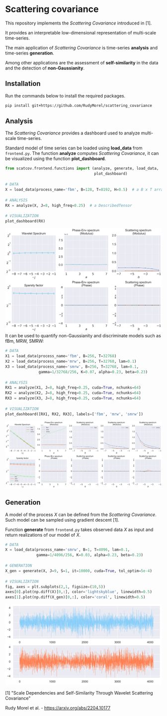 # Scattering covariance

This repository implements the *Scattering Covariance* introduced in [1].

It provides an interpretable low-dimensional representation of multi-scale time-series.

The main application of *Scattering Covariance* is time-series **analysis** and time-series **generation**.

Among other applications are the assessment of **self-similarity** in the data and the detection of **non-Gaussianity**.

## Installation

Run the commands below to install the required packages.

```bash
pip install git+https://github.com/RudyMorel/scattering_covariance
```

## Analysis

The *Scattering Covariance* provides a dashboard used to analyze multi-scale time-series.

Standard model of time series can be loaded using **load_data** from `frontend.py`. The function **analyze** computes *Scattering Covariance*, it can be visualized using the function **plot_dashboard**.

```python
from scatcov.frontend.functions import (analyze, generate, load_data,
                                        plot_dashboard)

# DATA
X = load_data(process_name='fbm', B=128, T=8192, H=0.5)  # a B x T array

# ANALYSIS
RX = analyze(X, J=8, high_freq=0.25)  # a DescribedTensor

# VISUALIZATION
plot_dashboard(RX)
```

![alt text](illustration/fbm_dashboard.png "Reconstructions from Categorical VAE")It can be used to quantify non-Gaussianity and discriminate models such as fBm, MRW, SMRW:

```python
# DATA
X1 = load_data(process_name='fbm', B=256, T=32768)
X2 = load_data(process_name='mrw', B=256, T=32768, lam=0.1)
X3 = load_data(process_name='smrw', B=256, T=32768, lam=0.1,
               gamma=1/32768/256, K=0.07, alpha=0.23, beta=0.23)

# ANALYSIS
RX1 = analyze(X1, J=8, high_freq=0.25, cuda=True, nchunks=64)
RX2 = analyze(X2, J=8, high_freq=0.25, cuda=True, nchunks=64)
RX3 = analyze(X3, J=8, high_freq=0.25, cuda=True, nchunks=64)

# VISUALIZATION
plot_dashboard([RX1, RX2, RX3], labels=['fbm', 'mrw', 'smrw'])
```

![alt text](illustration/dashboard_fbm_mrw_smrw.png "Samples from Bernoulli VAE")

## Generation

A model of the process $X$ can be defined from the *Scattering Covariance*. Such model can be sampled using gradient descent [1].

Function **generate** from `frontend.py` takes observed data $X$ as input and return realizations of our model of $X$.

```python
# DATA
X = load_data(process_name='smrw', B=1, T=4096, lam=0.1,
              gamma=1/4096/256, K=0.03, alpha=0.23, beta=0.23)

# GENERATION
X_gen = generate(X, J=9, S=1, it=10000, cuda=True, tol_optim=5e-4)

# VISUALIZATION
fig, axes = plt.subplots(2,1, figsize=(10,5))
axes[0].plot(np.diff(X)[0,:], color='lightskyblue', linewidth=0.5)
axes[1].plot(np.diff(X_gen)[0,:], color='coral', linewidth=0.5)
```

![alt text](illustration/generation.png "Samples from Bernoulli VAE")

[1] "Scale Dependencies and Self-Similarity Through Wavelet Scattering Covariance"

Rudy Morel et al. - https://arxiv.org/abs/2204.10177
